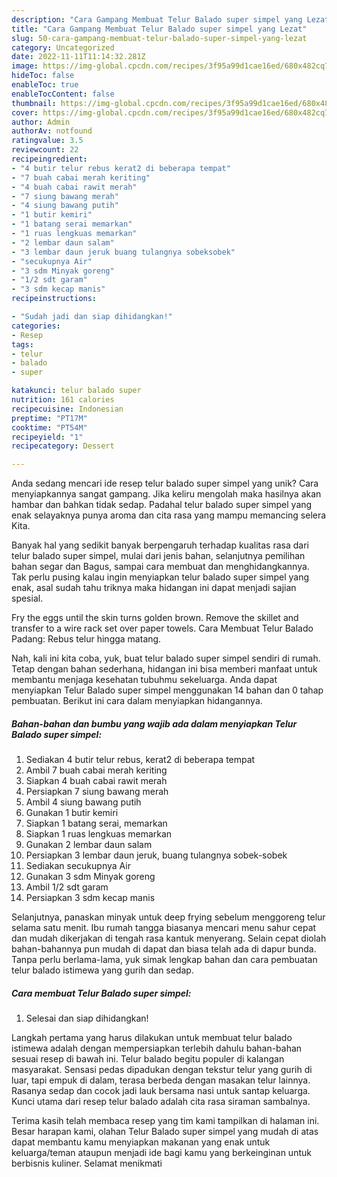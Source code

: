 ```yaml
---
description: "Cara Gampang Membuat Telur Balado super simpel yang Lezat"
title: "Cara Gampang Membuat Telur Balado super simpel yang Lezat"
slug: 50-cara-gampang-membuat-telur-balado-super-simpel-yang-lezat
category: Uncategorized
date: 2022-11-11T11:14:32.281Z
image: https://img-global.cpcdn.com/recipes/3f95a99d1cae16ed/680x482cq70/telur-balado-super-simpel-foto-resep-utama.jpg
hideToc: false
enableToc: true
enableTocContent: false
thumbnail: https://img-global.cpcdn.com/recipes/3f95a99d1cae16ed/680x482cq70/telur-balado-super-simpel-foto-resep-utama.jpg
cover: https://img-global.cpcdn.com/recipes/3f95a99d1cae16ed/680x482cq70/telur-balado-super-simpel-foto-resep-utama.jpg
author: Admin
authorAv: notfound
ratingvalue: 3.5
reviewcount: 22
recipeingredient:
- "4 butir telur rebus kerat2 di beberapa tempat"
- "7 buah cabai merah keriting"
- "4 buah cabai rawit merah"
- "7 siung bawang merah"
- "4 siung bawang putih"
- "1 butir kemiri"
- "1 batang serai memarkan"
- "1 ruas lengkuas memarkan"
- "2 lembar daun salam"
- "3 lembar daun jeruk buang tulangnya sobeksobek"
- "secukupnya Air"
- "3 sdm Minyak goreng"
- "1/2 sdt garam"
- "3 sdm kecap manis"
recipeinstructions:

- "Sudah jadi dan siap dihidangkan!"
categories:
- Resep
tags:
- telur
- balado
- super

katakunci: telur balado super 
nutrition: 161 calories
recipecuisine: Indonesian
preptime: "PT17M"
cooktime: "PT54M"
recipeyield: "1"
recipecategory: Dessert

---
```





Anda sedang mencari ide resep telur balado super simpel yang unik? Cara menyiapkannya sangat gampang. Jika keliru mengolah maka hasilnya akan hambar dan bahkan tidak sedap. Padahal telur balado super simpel yang enak selayaknya punya aroma dan cita rasa yang mampu memancing selera Kita.





Banyak hal yang sedikit banyak berpengaruh terhadap kualitas rasa dari telur balado super simpel, mulai dari jenis bahan, selanjutnya pemilihan bahan segar dan Bagus, sampai cara membuat dan menghidangkannya. Tak perlu pusing kalau ingin menyiapkan telur balado super simpel yang enak,      asal sudah tahu triknya maka hidangan ini dapat menjadi sajian spesial.














Fry the eggs until the skin turns golden brown. Remove the skillet and transfer to a wire rack set over paper towels. Cara Membuat Telur Balado Padang: Rebus telur hingga matang.






Nah, kali ini kita coba, yuk, buat telur balado super simpel sendiri di rumah. Tetap dengan bahan sederhana, hidangan ini bisa memberi manfaat untuk membantu menjaga kesehatan tubuhmu sekeluarga. Anda dapat menyiapkan Telur Balado super simpel menggunakan 14 bahan dan 0 tahap pembuatan. Berikut ini cara dalam menyiapkan hidangannya.

<!--inarticleads1-->

##### Bahan-bahan dan bumbu yang wajib ada dalam menyiapkan Telur Balado super simpel:

1. Sediakan 4 butir telur rebus, kerat2 di beberapa tempat
1. Ambil 7 buah cabai merah keriting
1. Siapkan 4 buah cabai rawit merah
1. Persiapkan 7 siung bawang merah
1. Ambil 4 siung bawang putih
1. Gunakan 1 butir kemiri
1. Siapkan 1 batang serai, memarkan
1. Siapkan 1 ruas lengkuas memarkan
1. Gunakan 2 lembar daun salam
1. Persiapkan 3 lembar daun jeruk, buang tulangnya sobek-sobek
1. Sediakan secukupnya Air
1. Gunakan 3 sdm Minyak goreng
1. Ambil 1/2 sdt garam
1. Persiapkan 3 sdm kecap manis


Selanjutnya, panaskan minyak untuk deep frying sebelum menggoreng telur selama satu menit. Ibu rumah tangga biasanya mencari menu sahur cepat dan mudah dikerjakan di tengah rasa kantuk menyerang. Selain cepat diolah bahan-bahannya pun mudah di dapat dan biasa telah ada di dapur bunda. Tanpa perlu berlama-lama, yuk simak lengkap bahan dan cara pembuatan telur balado istimewa yang gurih dan sedap. 

<!--inarticleads2-->

##### Cara membuat Telur Balado super simpel:


1. Selesai dan siap dihidangkan!

Langkah pertama yang harus dilakukan untuk membuat telur balado istimewa adalah dengan mempersiapkan terlebih dahulu bahan-bahan sesuai resep di bawah ini. Telur balado begitu populer di kalangan masyarakat. Sensasi pedas dipadukan dengan tekstur telur yang gurih di luar, tapi empuk di dalam, terasa berbeda dengan masakan telur lainnya. Rasanya sedap dan cocok jadi lauk bersama nasi untuk santap keluarga. Kunci utama dari resep telur balado adalah cita rasa siraman sambalnya. 

Terima kasih telah membaca resep yang tim kami tampilkan di halaman ini. Besar harapan kami, olahan Telur Balado super simpel yang mudah di atas dapat membantu kamu menyiapkan makanan yang enak untuk keluarga/teman ataupun menjadi ide bagi kamu yang berkeinginan untuk berbisnis kuliner. Selamat menikmati
